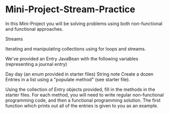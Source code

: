 # Mini-Project-Stream-Practice
In this Mini-Project you will be solving problems using both non-functional and functional approaches.

Streams  

Iterating and manipulating collections using for loops and streams.

We've provided an Entry JavaBean with the following variables (representing a journal entry)

Day day (an enum provided in starter files)
String note
Create a dozen Entries in a list using a "populate method" (see starter file).

Using the collection of Entry objects provided, fill in the methods in the starter files. For each method, you will need to write regular non-functional programming code, and then a functional programming solution. The first function which prints out all of the entries is given to you as an example.
